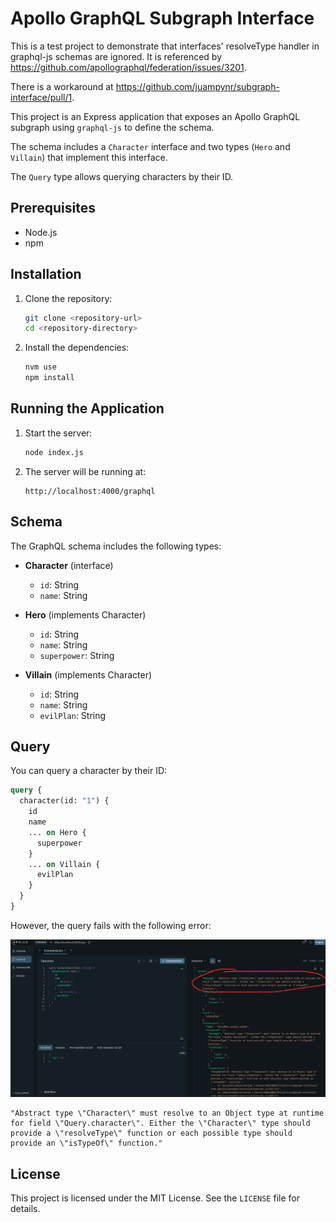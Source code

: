 # Apollo GraphQL Subgraph Interface

This is a test project to demonstrate that interfaces' resolveType handler in
graphql-js schemas are ignored. It is referenced by
https://github.com/apollographql/federation/issues/3201.

There is a workaround at https://github.com/juampynr/subgraph-interface/pull/1.

This project is an Express application that exposes an Apollo GraphQL
subgraph using `graphql-js` to define the schema.

The schema includes a `Character` interface and two types (`Hero` and `Villain`)
that implement this interface.

The `Query` type allows querying characters by their ID.

## Prerequisites

- Node.js
- npm

## Installation

1. Clone the repository:
   ```sh
   git clone <repository-url>
   cd <repository-directory>
   ```

2. Install the dependencies:
   ```sh
   nvm use
   npm install
   ```

## Running the Application

1. Start the server:
   ```sh
   node index.js
   ```

2. The server will be running at:
   ```
   http://localhost:4000/graphql
   ```

## Schema

The GraphQL schema includes the following types:

- **Character** (interface)
    - `id`: String
    - `name`: String

- **Hero** (implements Character)
    - `id`: String
    - `name`: String
    - `superpower`: String

- **Villain** (implements Character)
    - `id`: String
    - `name`: String
    - `evilPlan`: String

## Query

You can query a character by their ID:

```graphql
query {
  character(id: "1") {
    id
    name
    ... on Hero {
      superpower
    }
    ... on Villain {
      evilPlan
    }
  }
}
```

However, the query fails with the following error:

![error.png](docs/error.png)

```
"Abstract type \"Character\" must resolve to an Object type at runtime for field \"Query.character\". Either the \"Character\" type should provide a \"resolveType\" function or each possible type should provide an \"isTypeOf\" function."
```

## License

This project is licensed under the MIT License. See the `LICENSE` file for details.
